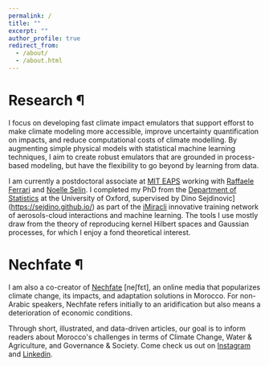```yaml
---
permalink: /
title: ""
excerpt: ""
author_profile: true
redirect_from:
  - /about/
  - /about.html
---
```


# Research ¶

I focus on developing fast climate impact emulators that support efforst to make climate modeling more accessible, improve uncertainty quantification on impacts, and reduce computational costs of climate modelling. By augmenting simple physical models with statistical machine learning techniques, I aim to create robust emulators that are grounded in process-based modeling, but have the flexibility to go beyond by learning from data.

I am currently a postdoctoral associate at [MIT EAPS](https://eaps.mit.edu/) working with [Raffaele Ferrari](http://ferrari.mit.edu/) and [Noelle Selin](https://www.selingroup.org/noelle-eckley-selin). I completed my PhD from the [Department of Statistics](https://www.stats.ox.ac.uk/) at the University of Oxford, supervised by Dino Sejdinovic](https://sejdino.github.io/) as part of the [iMiracli](https://imiracli.web.ox.ac.uk/) innovative training network of aerosols-cloud interactions and machine learning. The tools I use mostly draw from the theory of reproducing kernel Hilbert spaces and Gaussian processes, for which I enjoy a fond theoretical interest.




# Nechfate ¶

I am also a co-creator of [Nechfate](https://nechfate.ma/) [neʃfɛt], an online media that popularizes climate change, its impacts, and adaptation solutions in Morocco. For non-Arabic speakers, Nechfate refers initially to an aridification but also means a deterioration of economic conditions.


Through short, illustrated, and data-driven articles, our goal is to inform readers about Morocco's challenges in terms of Climate Change, Water & Agriculture, and Governance & Societ️y. Come check us out on [Instagram](https://www.instagram.com/nechfate/) and [Linkedin](https://www.linkedin.com/company/91686859/).
